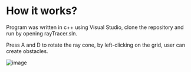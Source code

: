 # How it works?

Program was written in c++ using Visual Studio, clone the repository and run by opening rayTracer.sln. 

Press A and D to rotate the ray cone, by left-clicking on the grid, user can create obstacles.

![image](https://user-images.githubusercontent.com/94861828/149718864-e7a1a5ec-f0fd-46a8-901e-81f24e9c159b.png)
